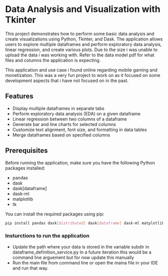 # Data Analysis and Visualization with Tkinter

This project demonstrates how to perform some basic data analysis and create visualizations using Python, Tkinter, and Dask. The application allows users to explore multiple dataframes and perform exploratory data analysis, linear regression, and create various plots. Due to the size i was unable to upload the data i was working with. Refer to the data model pdf for what files and columns the application is expecting.

This application and use case i found online regarding mobile gaming and monetization. This was a very fun project to work on as it focused on some development aspects that i have not focused on in the past.

## Features

- Display multiple dataframes in separate tabs
- Perform exploratory data analysis (EDA) on a given dataframe
- Linear regression between two columns of a dataframe
- Generate bar and line charts for selected columns
- Customize text alignment, font size, and formatting in data tables
- Merge dataframes based on specified columns

## Prerequisites

Before running the application, make sure you have the following Python packages installed:

- pandas
- dask
- dask[dataframe]
- dask-ml
- matplotlib
- tk

You can install the required packages using pip:

```bash
pip install pandas dask[distributed] dask[dataframe] dask-ml matplotlib tk
```
### Insturctions to run the application
- Update the path where your data is stored in the variable subdir in dataframe_definition_service.py In a future iteration this would be a command line arguement but for now update this manually
- Run the main file from command line or open the maina file in your IDE and run that way.
